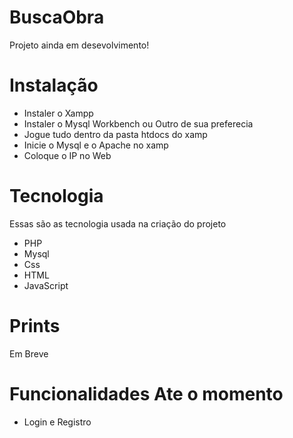 # BuscaObra

<p>Projeto ainda em desevolvimento!</p>

# Instalação
- Instaler o Xampp
- Instaler o Mysql Workbench ou Outro de sua preferecia
- Jogue tudo dentro da pasta htdocs do xamp
- Inicie o Mysql e o Apache no xamp
- Coloque o IP no Web

# Tecnologia

<p>Essas são as tecnologia usada na criação do projeto</p>

- PHP
- Mysql
- Css
- HTML
- JavaScript

# Prints
Em Breve

# Funcionalidades Ate o momento
- Login e Registro

